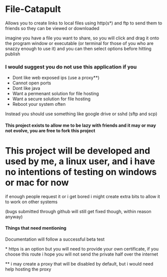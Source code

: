 # File-Catapult
Allows you to create links to local files using http(s*) and ftp to send them to friends so they can be viewed or downloaded

imagine you have a file you want to share, so you will click and drag it onto the program window or executable (or terminal for those of you who are snazzy enough to use it) and you can then select options before hitting publish

### I would suggest you do not use this application if you

  * Dont like web exposed ips (use a proxy*\*)
  * Cannot open ports
  * Dont like java
  * Want a permenant solution for file hosting
  * Want a secure solution for file hosting
  * Reboot your system often

Instead you should use something like google drive or sshd (sftp and scp)

#### This project exists to allow me to be lazy with friends and it may or may not evolve, you are free to fork this project

# This project will be developed and used by me, a linux user, and i have no intentions of testing on windows or mac for now
if enough people request it or i get bored i might create extra bits to allow it to work on other systems

(bugs submitted through github will still get fixed though, within reason anyway)

#### Things that need mentioning

Documentation will follow a successful beta test

\* https is an option but you will need to provide your own certificate, if you choose this route i hope you will not send the private half over the internet

*\* i may create a proxy that will be disabled by default, but i would need help hosting the proxy
